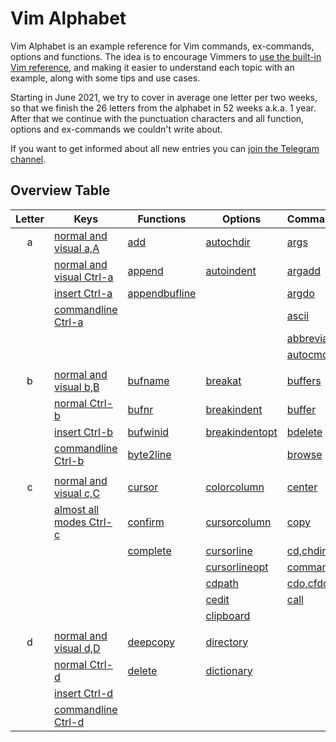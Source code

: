 # Vim Alphabet

Vim Alphabet is an example reference for Vim commands, ex-commands, options and functions. The idea is to encourage
Vimmers to [use the built-in Vim reference](https://www.reddit.com/r/vimdailytips/comments/iruu9s/vim_help_and_keywordprg/),
and making it easier to understand each topic with an example, along with some tips and use cases.

Starting in June 2021, we try to cover in average one letter per two weeks, so that we finish the 26 letters from the
alphabet in 52 weeks a.k.a. 1 year. After that we continue with the punctuation characters and all function, options and
ex-commands we couldn't write about.

If you want to get informed about all new entries you can [join the Telegram channel](https://t.me/VimWeek).

## Overview Table

| Letter | Keys                                              | Functions                            | Options                                    | Commands                                  |
|:------:|---------------------------------------------------|--------------------------------------|--------------------------------------------|-------------------------------------------|
| a      | [normal and visual a,A](commands/nv_aA.md)        | [add](functions/add.md)              | [autochdir](options/autochdir.md)          | [args](excommands/args.md)                |
|        | [normal and visual Ctrl-a](commands/nv_Ctrl-a.md) | [append](functions/append.md)        | [autoindent](options/autoindent.md)        | [argadd](excommands/argadd.md)            |
|        | [insert Ctrl-a](commands/i_Ctrl-a.md)             | [appendbufline](functions/append.md) |                                            | [argdo](excommands/argdo.md)              |
|        | [commandline Ctrl-a](commands/c_Ctrl-a.md)        |                                      |                                            | [ascii](excommands/ascii.md)              |
|        |                                                   |                                      |                                            | [abbreviate](excommands/abbreviations.md) |
|        |                                                   |                                      |                                            | [autocmd](excommands/autocmd.md)          |
|        |                                                   |                                      |                                            |                                           |
| b      | [normal and visual b,B](commands/nv_bB.md)        | [bufname](functions/bufname.md)      | [breakat](options/break.md)                | [buffers](excommands/buffers.md)          |
|        | [normal Ctrl-b](commands/n_Ctrl-b.md)             | [bufnr](functions/bufnr.md)          | [breakindent](options/break.md)            | [buffer](excommands/buffer.md)            |
|        | [insert Ctrl-b](commands/i_Ctrl-b.md)             | [bufwinid](functions/bufwinid.md)    | [breakindentopt](options/break.md)         | [bdelete](excommands/bdelete.md)          |
|        | [commandline Ctrl-b](commands/c_Ctrl-b.md)        | [byte2line](functions/byte2line.md)  |                                            | [browse](excommands/browse.md)            |
|        |                                                   |                                      |                                            |                                           |
| c      | [normal and visual c,C](commands/nv_cC.md)        | [cursor](functions/cursor.md)        | [colorcolumn](options/colorcolumn.md)      | [center](excommands/center.md)            |
|        | [almost all modes Ctrl-c](commands/nvci_Ctrl-c.md)| [confirm](functions/confirm.md)      | [cursorcolumn](options/cursorhighlight.md) | [copy](excommands/copy.md)                |
|        |                                                   | [complete](functions/complete.md)    | [cursorline](options/cursorhighlight.md)   | [cd,chdir](excommands/cd.md)              |
|        |                                                   |                                      | [cursorlineopt](options/cursorhighlight.md)| [command](excommands/command.md)          |
|        |                                                   |                                      | [cdpath](options/cdpath.md)                | [cdo,cfdo](excommands/cdo.md)             |
|        |                                                   |                                      | [cedit](options/cedit.md)                  | [call](excommands/call.md)                |
|        |                                                   |                                      | [clipboard](options/clipboard.md)          |                                           |
|        |                                                   |                                      |                                            |                                           |
| d      | [normal and visual d,D](commands/nv_dD.md)        | [deepcopy](functions/deepcopy.md)    | [directory](options/directory.md)          |                                           |
|        | [normal Ctrl-d](commands/n_Ctrl-d.md)             | [delete](functions/delete.md)        | [dictionary](options/dictionary.md)        |                                           |
|        | [insert Ctrl-d](commands/i_Ctrl-d.md)             |                                      |                                            |                                           |
|        | [commandline Ctrl-d](commands/c_Ctrl-d.md)        |                                      |                                            |                                           |

